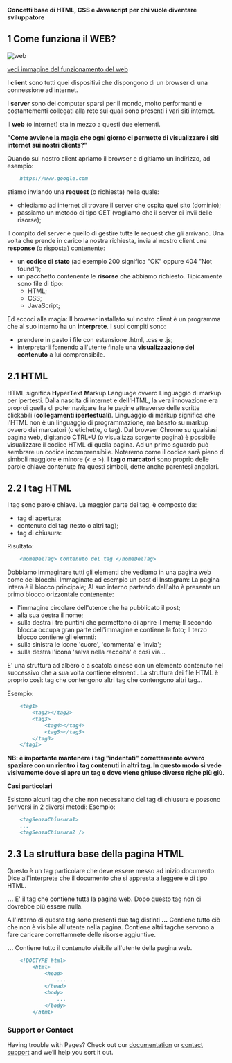 **Concetti base di HTML, CSS e Javascript per chi vuole diventare sviluppatore**

## 1 Come funziona il WEB?
![web](https://user-images.githubusercontent.com/29860929/144933977-ec9fae88-ccc9-40f5-a067-ef1ddcbb65f1.jpg)

[vedi immagine del funzionamento del web](https://daniepa.github.io/TDPC/web.jpg)

I **client** sono tutti quei dispositivi che dispongono di un browser di una connessione ad internet.

I **server** sono dei computer sparsi per il mondo, molto performanti e costantementi collegati alla rete sui quali sono presenti i vari siti internet. 

Il **web** (o internet) sta in mezzo a questi due elementi.

**"Come avviene la magia che ogni giorno ci permette di visualizzare i siti internet sui nostri clients?"**

Quando sul nostro client apriamo il browser e digitiamo un indirizzo, ad esempio:
```markdown
    https://www.google.com
```
stiamo inviando una **request** (o richiesta) nella quale:
- chiediamo ad internet di trovare il server che ospita quel sito (dominio);
- passiamo un metodo di tipo GET (vogliamo che il server ci invii delle risorse);

Il compito del server è quello di gestire tutte le request che gli arrivano.
Una volta che prende in carico la nostra richiesta, invia al nostro client una **response** (o risposta) contenente:
- un **codice di stato** (ad esempio 200 significa "OK" oppure 404 "Not found");
- un pacchetto contenente le **risorse** che abbiamo richiesto. Tipicamente sono file di tipo:
  - HTML;
  - CSS;
  - JavaScript;

Ed eccoci alla magia:
Il browser installato sul nostro client è un programma che al suo interno ha un **interprete**. I suoi compiti sono:
- prendere in pasto i file con estensione .html, .css e .js;
- interpretarli fornendo all'utente finale una **visualizzazione del contenuto** a lui comprensibile.

## 2.1 HTML

HTML significa **H**yper**T**ext **M**arkup **L**anguage ovvero Linguaggio di markup per ipertesti.
Dalla nascita di internet e dell'HTML, la vera innovazione era proproi quella di poter navigare fra le pagine attraverso delle scritte clickabili (**collegamenti ipertestuali**).
Linguaggio di markup significa che l'HTML non è un linguaggio di programmazione, ma basato su markup ovvero dei marcatori (o etichette, o tag).
Dal browser Chrome su qualsiasi pagina web, digitando CTRL+U (o visualizza sorgente pagina) è possibile visualizzare il codice HTML di quella pagina.
Ad un primo sguardo può sembrare un codice incomprensibile.
Noteremo come il codice sarà pieno di simboli maggiore e minore (< e >).
I **tag o marcatori** sono proprio delle parole chiave contenute fra questi simboli, dette anche parentesi angolari.

## 2.2 I tag HTML

I tag sono parole chiave.
La maggior parte dei tag, è composto da:
- tag di apertura: <tag>
- contenuto del tag (testo o altri tag);
- tag di chiusura: </tag>

Risultato:
```markdown
    <nomeDelTag> Contenuto del tag </nomeDelTag>
```

Dobbiamo immaginare tutti gli elementi che vediamo in una pagina web come dei blocchi.
Immaginate ad esempio un post di Instagram:
La pagina intera è il blocco principale;
Al suo interno partendo dall'alto è presente un primo blocco orizzontale contenente:
- l'immagine circolare dell'utente che ha pubblicato il post;
- alla sua destra il nome;
- sulla destra i tre puntini che permettono di aprire il menù;
Il secondo blocca occupa gran parte dell'immagine e contiene la foto;
Il terzo blocco contiene gli elemnti:
- sulla sinistra le icone 'cuore', 'commenta' e 'invia';
- sulla destra l'icona 'salva nella raccolta'
e così via...

E' una struttura ad albero o a scatola cinese con un elemento contenuto nel successivo che a sua volta contiene elementi.
La struttura dei file HTML è proprio così: tag che contengono altri tag che contengono altri tag...

Esempio:
```markdown
    <tag1>
        <tag2></tag2>
        <tag3>
            <tag4></tag4>
            <tag5></tag5>
        </tag3>
    </tag1>
```
**NB: è importante mantenere i tag "indentati" correttamente ovvero spaziare con un rientro i tag contenuti in altri tag.
In questo modo si vede visivamente dove si apre un tag e dove viene ghiuso diverse righe più giù.**

**Casi particolari**

Esistono alcuni tag che che non necessitano del tag di chiusura e possono scriversi in 2 diversi metodi:
Esempio:
```markdown
    <tagSenzaChiusura1>
    ...
    <tagSenzaChiusura2 />    
```

## 2.3 La struttura base della pagina HTML
**<!DOCTYPE html>**
Questo è un tag particolare che deve essere messo ad inizio documento. Dice all'interprete che il documento che si appresta a leggere è di tipo HTML.

**<html>...</html>**
E' il tag che contiene tutta la pagina web. Dopo questo tag non ci dovrebbe più essere nulla.

All'interno di questo tag sono presenti due tag distinti
**<head>...</head>**
Contiene tutto ciò che non è visibile all'utente nella pagina. Contiene altri tagche servono a fare caricare correttamnete delle risorse aggiuntive.

**<body>...</body>**
Contiene tutto il contenuto visibile all'utente della pagina web.
```markdown
    <!DOCTYPE html>
        <html>
            <head>
                ...
            </head>
            <body>
                ...
            </body>
        </html>
```


### Support or Contact

Having trouble with Pages? Check out our [documentation](https://docs.github.com/categories/github-pages-basics/) or [contact support](https://support.github.com/contact) and we’ll help you sort it out.
